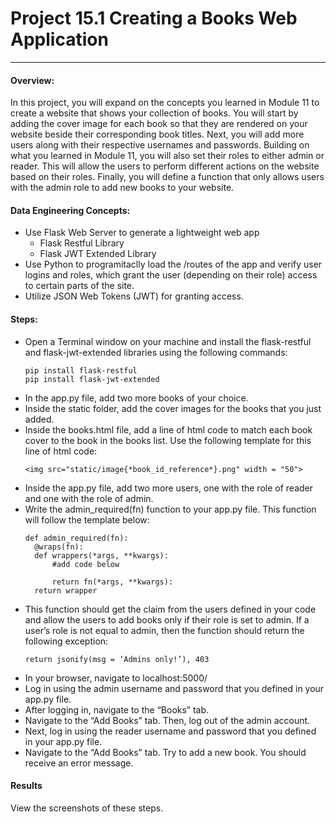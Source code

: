 # Project 15.1 Creating a Books Web Application
---

#### Overview:
In this project, you will expand on the concepts you learned in Module 11 to create a website that shows your collection of books. You will start by adding the cover image for each book so that they are rendered on your website beside their corresponding book titles. Next, you will add more users along with their respective usernames and passwords. Building on what you learned in Module 11, you will also set their roles to either admin or reader. This will allow the users to perform different actions on the website based on their roles. Finally, you will define a function that only allows users with the admin role to add new books to your website.

#### Data Engineering Concepts:
- Use Flask Web Server to generate a lightweight web app
  - Flask Restful Library
  - Flask JWT Extended Library
- Use Python to programitaclly load the /routes of the app and verify user logins and roles, which grant the user (depending on their role) access to certain parts of the site. 
- Utilize JSON Web Tokens (JWT) for granting access.

#### Steps:
- Open a Terminal window on your machine and install the flask-restful and flask-jwt-extended libraries using the following commands:
  ```
  pip install flask-restful
  pip install flask-jwt-extended
  ```
- In the app.py file, add two more books of your choice.
- Inside the static folder, add the cover images for the books that you just added.
- Inside the books.html file, add a line of html code to match each book cover to the book in the books list. Use the following template for this line of html code:
  ```
  <img src="static/image{*book_id_reference*}.png" width = "50">
  ```
- Inside the app.py file, add two more users, one with the role of reader and one with the role of admin.
- Write the admin_required(fn) function to your app.py file. This function will follow the template below:
  ```
  def admin_required(fn):
    @wraps(fn):
    def wrappers(*args, **kwargs):
        #add code below
    
        return fn(*args, **kwargs):
    return wrapper
  ```
- This function should get the claim from the users defined in your code and allow the users to add books only if their role is set to admin. If a user’s role is not equal to admin, then the function should return the following exception:
  ```
  return jsonify(msg = ‘Admins only!’), 403
  ```
- In your browser, navigate to localhost:5000/
- Log in using the admin username and password that you defined in your app.py file.
- After logging in, navigate to the “Books” tab. 
- Navigate to the “Add Books” tab. Then, log out of the admin account.
- Next, log in using the reader username and password that you defined in your app.py file. 
- Navigate to the “Add Books” tab. Try to add a new book. You should receive an error message.

#### Results
View the screenshots of these steps. 

